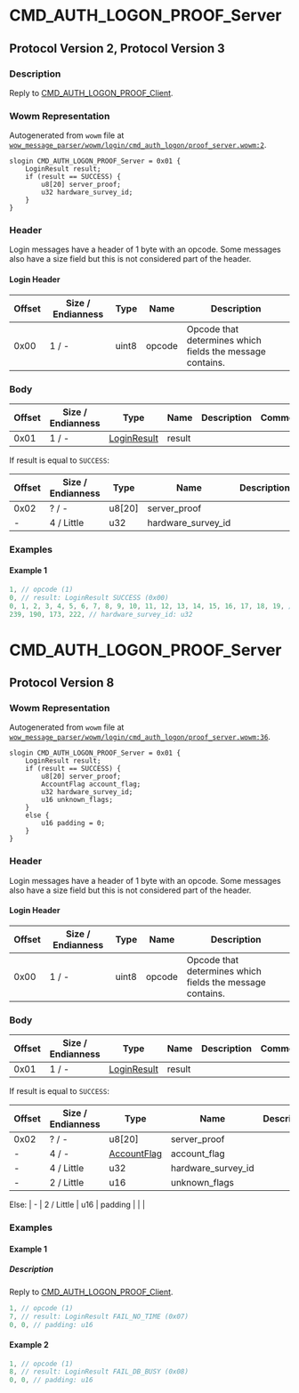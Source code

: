 # CMD_AUTH_LOGON_PROOF_Server

## Protocol Version 2, Protocol Version 3

### Description

Reply to [CMD_AUTH_LOGON_PROOF_Client](./cmd_auth_logon_proof_client.md).

### Wowm Representation

Autogenerated from `wowm` file at [`wow_message_parser/wowm/login/cmd_auth_logon/proof_server.wowm:2`](https://github.com/gtker/wow_messages/tree/main/wow_message_parser/wowm/login/cmd_auth_logon/proof_server.wowm#L2).
```rust,ignore
slogin CMD_AUTH_LOGON_PROOF_Server = 0x01 {
    LoginResult result;
    if (result == SUCCESS) {
        u8[20] server_proof;
        u32 hardware_survey_id;
    }
}
```
### Header

Login messages have a header of 1 byte with an opcode. Some messages also have a size field but this is not considered part of the header.

#### Login Header

| Offset | Size / Endianness | Type   | Name   | Description |
| ------ | ----------------- | ------ | ------ | ----------- |
| 0x00   | 1 / -             | uint8  | opcode | Opcode that determines which fields the message contains.|

### Body

| Offset | Size / Endianness | Type | Name | Description | Comment |
| ------ | ----------------- | ---- | ---- | ----------- | ------- |
| 0x01 | 1 / - | [LoginResult](loginresult.md) | result |  |  |

If result is equal to `SUCCESS`:

| Offset | Size / Endianness | Type | Name | Description | Comment |
| ------ | ----------------- | ---- | ---- | ----------- | ------- |
| 0x02 | ? / - | u8[20] | server_proof |  |  |
| - | 4 / Little | u32 | hardware_survey_id |  |  |

### Examples

#### Example 1

```c
1, // opcode (1)
0, // result: LoginResult SUCCESS (0x00)
0, 1, 2, 3, 4, 5, 6, 7, 8, 9, 10, 11, 12, 13, 14, 15, 16, 17, 18, 19, // server_proof: u8[20]
239, 190, 173, 222, // hardware_survey_id: u32
```
# CMD_AUTH_LOGON_PROOF_Server

## Protocol Version 8

### Wowm Representation

Autogenerated from `wowm` file at [`wow_message_parser/wowm/login/cmd_auth_logon/proof_server.wowm:36`](https://github.com/gtker/wow_messages/tree/main/wow_message_parser/wowm/login/cmd_auth_logon/proof_server.wowm#L36).
```rust,ignore
slogin CMD_AUTH_LOGON_PROOF_Server = 0x01 {
    LoginResult result;
    if (result == SUCCESS) {
        u8[20] server_proof;
        AccountFlag account_flag;
        u32 hardware_survey_id;
        u16 unknown_flags;
    }
    else {
        u16 padding = 0;
    }
}
```
### Header

Login messages have a header of 1 byte with an opcode. Some messages also have a size field but this is not considered part of the header.

#### Login Header

| Offset | Size / Endianness | Type   | Name   | Description |
| ------ | ----------------- | ------ | ------ | ----------- |
| 0x00   | 1 / -             | uint8  | opcode | Opcode that determines which fields the message contains.|

### Body

| Offset | Size / Endianness | Type | Name | Description | Comment |
| ------ | ----------------- | ---- | ---- | ----------- | ------- |
| 0x01 | 1 / - | [LoginResult](loginresult.md) | result |  |  |

If result is equal to `SUCCESS`:

| Offset | Size / Endianness | Type | Name | Description | Comment |
| ------ | ----------------- | ---- | ---- | ----------- | ------- |
| 0x02 | ? / - | u8[20] | server_proof |  |  |
| - | 4 / - | [AccountFlag](accountflag.md) | account_flag |  |  |
| - | 4 / Little | u32 | hardware_survey_id |  |  |
| - | 2 / Little | u16 | unknown_flags |  |  |

Else: 
| - | 2 / Little | u16 | padding |  |  |

### Examples

#### Example 1

##### Description

Reply to [CMD_AUTH_LOGON_PROOF_Client](./cmd_auth_logon_proof_client.md).

```c
1, // opcode (1)
7, // result: LoginResult FAIL_NO_TIME (0x07)
0, 0, // padding: u16
```
#### Example 2

```c
1, // opcode (1)
8, // result: LoginResult FAIL_DB_BUSY (0x08)
0, 0, // padding: u16
```
